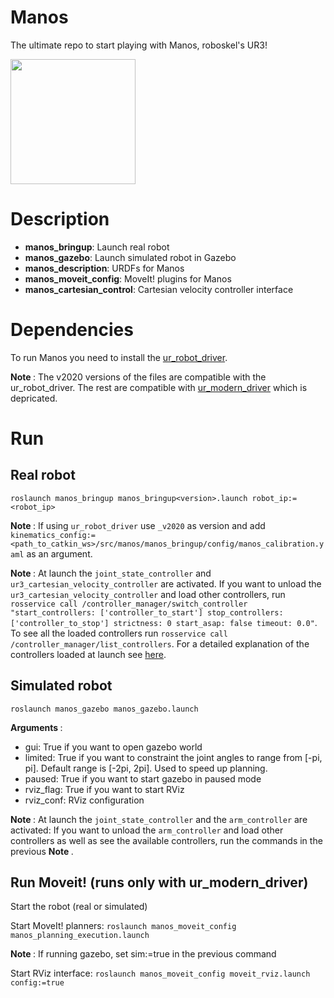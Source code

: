 # Manos
The ultimate repo to start playing with Manos, roboskel's UR3!

<img src="https://raw.githubusercontent.com/Roboskel-Manipulation/manos/master/manos.png" width="200">

# Description

* <b>manos_bringup</b>: Launch real robot
* <b>manos_gazebo</b>: Launch simulated robot in Gazebo
* <b>manos_description</b>: URDFs for Manos
* <b>manos_moveit_config</b>: MoveIt! plugins for Manos
* <b>manos_cartesian_control</b>: Cartesian velocity controller interface

# Dependencies
To run Manos you need to install the [ur_robot_driver](https://github.com/UniversalRobots/Universal_Robots_ROS_Driver).

<b> Note </b>: The  v2020 versions of the files are compatible with the ur_robot_driver. The rest are compatible with [ur_modern_driver](https://github.com/ros-industrial/ur_modern_driver) which is depricated.

# Run
## Real robot

`roslaunch manos_bringup manos_bringup<version>.launch robot_ip:=<robot_ip>` 

<b> Note </b>: If using `ur_robot_driver` use `_v2020` as version and add `kinematics_config:=<path_to_catkin_ws>/src/manos/manos_bringup/config/manos_calibration.yaml` as an argument.

<b> Note </b>: At launch the `joint_state_controller` and `ur3_cartesian_velocity_controller` are activated. If you want to unload the `ur3_cartesian_velocity_controller` and load other controllers, run `rosservice call /controller_manager/switch_controller "start_controllers: ['controller_to_start']
stop_controllers: ['controller_to_stop']
strictness: 0
start_asap: false
timeout: 0.0"`. To see all the loaded controllers run `rosservice call /controller_manager/list_controllers`. For a detailed explanation of the controllers loaded at launch see [here](https://github.com/UniversalRobots/Universal_Robots_ROS_Driver/blob/master/ur_controllers/README.md).

## Simulated robot

`roslaunch manos_gazebo manos_gazebo.launch`

<b> Arguments </b>:
  * gui: True if you want to open gazebo world
  * limited: True if you want to constraint the joint angles to range from [-pi, pi]. Default range is [-2pi, 2pi]. Used to speed up planning.
  * paused: True if you want to start gazebo in paused mode
  * rviz_flag: True if you want to start RViz
  * rviz_conf: RViz configuration

<b> Note </b>: At launch the `joint_state_controller` and the `arm_controller` are activated: If you want to unload the `arm_controller` and load other controllers as well as see the available controllers, run the commands in the previous <b> Note </b>.

## Run Moveit! (runs only with ur_modern_driver)

Start the robot (real or simulated)

Start MoveIt! planners:
`roslaunch manos_moveit_config manos_planning_execution.launch`

<b> Note </b>: If running gazebo, set sim:=true in the previous command

Start RViz interface:
`roslaunch manos_moveit_config moveit_rviz.launch config:=true`

